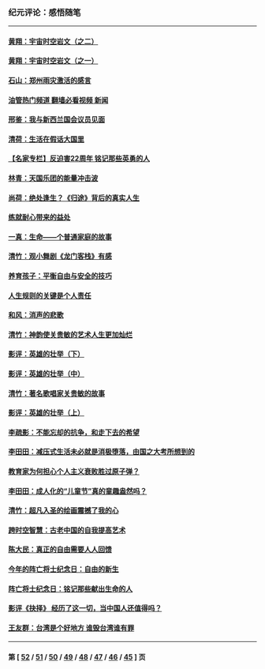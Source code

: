 ### 纪元评论：感悟随笔
---
#### [黄翔：宇宙时空岩文（之二）](../../pages/nsc1035/n13141116.md?08070330) 
#### [黄翔：宇宙时空岩文（之一）](../../pages/nsc1035/n13140355.md?08070330) 
#### [石山：郑州雨灾激活的感言](../../pages/nsc1035/n13135372.md?08070330) 
#### [油管热门频道 翻墙必看视频 新闻](ok?08070330)
#### [邢鉴：我与新西兰国会议员见面](../../pages/nsc1035/n13111626.md?08070330) 
#### [清荷：生活在假话大国里](../../pages/nsc1035/n13103916.md?08070330) 
#### [【名家专栏】反迫害22周年 铭记那些英勇的人](../../pages/nsc1035/n13102771.md?08070330) 
#### [林青：天国乐团的能量冲击波](../../pages/nsc1035/n13099634.md?08070330) 
#### [尚荷：绝处逢生？《归途》背后的真实人生](../../pages/nsc1035/n13099470.md?08070330) 
#### [练就耐心带来的益处](../../pages/nsc1035/n13081876.md?08070330) 
#### [一真：生命——个普通家庭的故事](../../pages/nsc1035/n13075782.md?08070330) 
#### [清竹：观小舞剧《龙门客栈》有感](../../pages/nsc1035/n13069850.md?08070330) 
#### [养育孩子：平衡自由与安全的技巧](../../pages/nsc1035/n13054510.md?08070330) 
#### [人生规则的关键是个人责任](../../pages/nsc1035/n13053252.md?08070330) 
#### [和风：消声的悲歌](../../pages/nsc1035/n13051994.md?08070330) 
#### [清竹：神韵使关贵敏的艺术人生更加灿烂](../../pages/nsc1035/n13038731.md?08070330) 
#### [影评：英雄的壮举（下）](../../pages/nsc1035/n13027438.md?08070330) 
#### [影评：英雄的壮举（中）](../../pages/nsc1035/n13027244.md?08070330) 
#### [清竹：著名歌唱家关贵敏的故事](../../pages/nsc1035/n13025435.md?08070330) 
#### [影评：英雄的壮举（上）](../../pages/nsc1035/n13024688.md?08070330) 
#### [李疏影：不能忘却的抗争，和走下去的希望](../../pages/nsc1035/n13022097.md?08070330) 
#### [李田田：减压式生活未必就是消极堕落，由国之大考所想到的](../../pages/nsc1035/n13017621.md?08070330) 
#### [教育家为何担心个人主义衰败胜过原子弹？](../../pages/nsc1035/n13002969.md?08070330) 
#### [李田田：成人化的“儿童节”真的童趣盎然吗？](../../pages/nsc1035/n13000386.md?08070330) 
#### [清竹：超凡入圣的绘画震撼了我的心](../../pages/nsc1035/n12993985.md?08070330) 
#### [跨时空智慧：古老中国的自我提高艺术](../../pages/nsc1035/n12988506.md?08070330) 
#### [陈大民：真正的自由需要人人回馈](../../pages/nsc1035/n12990148.md?08070330) 
#### [今年的阵亡将士纪念日：自由的新生](../../pages/nsc1035/n12989540.md?08070330) 
#### [阵亡将士纪念日：铭记那些献出生命的人](../../pages/nsc1035/n12985418.md?08070330) 
#### [影评《抉择》 经历了这一切，当中国人还值得吗？](../../pages/nsc1035/n12983029.md?08070330) 
#### [王友群：台湾是个好地方 谁毁台湾谁有罪](../../pages/nsc1035/n12977761.md?08070330) 

---
#### 第 [ [52](./52.md?08070330) / [51](./51.md?08070330) / [50](./50.md?08070330) / [49](./49.md?08070330) / [48](./48.md?08070330) / [47](./47.md?08070330) / [46](./46.md?08070330) / [45](./45.md?08070330) ] 页
